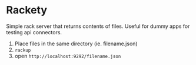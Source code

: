 # Rackety

Simple rack server that returns contents of files. Useful for dummy apps for
testing api connectors.

1. Place files in the same directory (ie. filename.json)
2. `rackup`
3. open `http://localhost:9292/filename.json`
